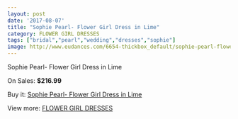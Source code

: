```yaml
---
layout: post
date: '2017-08-07'
title: "Sophie Pearl- Flower Girl Dress in Lime"
category: FLOWER GIRL DRESSES
tags: ["bridal","pearl","wedding","dresses","sophie"]
image: http://www.eudances.com/6654-thickbox_default/sophie-pearl-flower-girl-dress-in-lime.jpg
---
```

Sophie Pearl- Flower Girl Dress in Lime

On Sales: **$216.99**
<a href="https://www.eudances.com/en/flower-girl-dresses/2455-sophie-pearl-flower-girl-dress-in-lime.html"><amp-img layout="responsive" width="600" height="600" src="//www.eudances.com/6654-thickbox_default/sophie-pearl-flower-girl-dress-in-lime.jpg" alt="Sophie Pearl- Flower Girl Dress in Lime 0" /></a>

Buy it: [Sophie Pearl- Flower Girl Dress in Lime](https://www.eudances.com/en/flower-girl-dresses/2455-sophie-pearl-flower-girl-dress-in-lime.html "Sophie Pearl- Flower Girl Dress in Lime")

View more: [FLOWER GIRL DRESSES](https://www.eudances.com/en/30-flower-girl-dresses "FLOWER GIRL DRESSES")